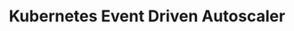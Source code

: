 ---
layout: default
title: Kubernetes Event Driven Autoscaler
parent: Assessment Results
nav_order: 3
has_children: true
---